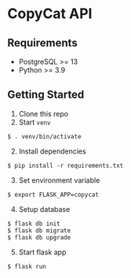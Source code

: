 # CopyCat API

## Requirements

- PostgreSQL >= 13
- Python >= 3.9

## Getting Started

1. Clone this repo
2. Start `venv`

```
$ . venv/bin/activate
```

2. Install dependencies

```
$ pip install -r requirements.txt
```

3. Set environment variable

```
$ export FLASK_APP=copycat
```

4. Setup database

```
$ flask db init
$ flask db migrate
$ flask db upgrade
```

5. Start flask app

```
$ flask run
```
